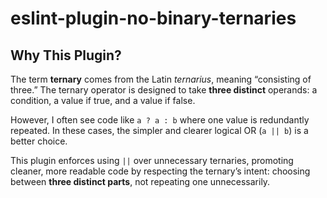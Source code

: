 # eslint-plugin-no-binary-ternaries

## Why This Plugin?

The term **ternary** comes from the Latin _ternarius_, meaning “consisting of three.” The ternary operator is designed to take **three distinct** operands: a condition, a value if true, and a value if false.

However, I often see code like `a ? a : b` where one value is redundantly repeated. In these cases, the simpler and clearer logical OR (`a || b`) is a better choice.

This plugin enforces using `||` over unnecessary ternaries, promoting cleaner, more readable code by respecting the ternary’s intent: choosing between **three distinct parts**, not repeating one unnecessarily.
